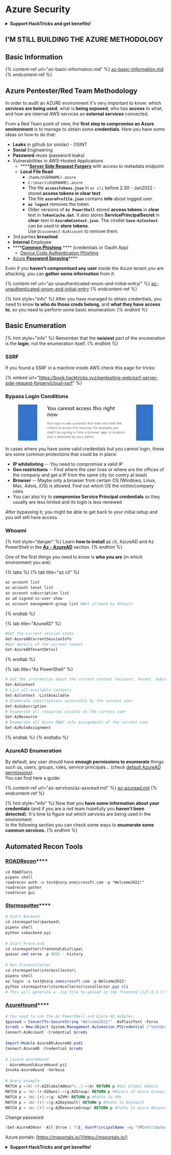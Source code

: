 # Azure Security

<details>

<summary><strong>Support HackTricks and get benefits!</strong></summary>

Do you work in a **cybersecurity company**? Do you want to see your **company advertised in HackTricks**? or do you want to have access the **latest version of the PEASS or download HackTricks in PDF**? Check the [**SUBSCRIPTION PLANS**](https://github.com/sponsors/carlospolop)!

Discover [**The PEASS Family**](https://opensea.io/collection/the-peass-family), our collection of exclusive [**NFTs**](https://opensea.io/collection/the-peass-family)

Get the [**official PEASS & HackTricks swag**](https://peass.creator-spring.com)

**Join the** [**💬**](https://emojipedia.org/speech-balloon/) [**Discord group**](https://discord.gg/hRep4RUj7f) or the [**telegram group**](https://t.me/peass) or **follow** me on **Twitter** [**🐦**](https://github.com/carlospolop/hacktricks/tree/7af18b62b3bdc423e11444677a6a73d4043511e9/\[https:/emojipedia.org/bird/README.md)[**@carlospolopm**](https://twitter.com/carlospolopm)**.**

**Share your hacking tricks submitting PRs to the** [**hacktricks github repo**](https://github.com/carlospolop/hacktricks)**.**

</details>

## I'M STILL BUILDING THE AZURE METHODOLOGY

## Basic Information

{% content-ref url="az-basic-information.md" %}
[az-basic-information.md](az-basic-information.md)
{% endcontent-ref %}

## Azure Pentester/Red Team Methodology

In order to audit an AZURE environment it's very important to know: which **services are being used**, what is **being exposed**, who has **access** to what, and how are internal AWS services an **external services** connected.

From a Red Team point of view, the **first step to compromise an Azure environment** is to manage to obtain some **credentials**. Here you have some ideas on how to do that:

* **Leaks** in github (or similar) - OSINT
* **Social** Engineering
* **Password** reuse (password leaks)
* Vulnerabilities in AWS-Hosted Applications
  * ****[**Server Side Request Forgery**](https://book.hacktricks.xyz/pentesting-web/ssrf-server-side-request-forgery/cloud-ssrf) with access to metadata endpoint
  * **Local File Read**
    * `/home/USERNAME/.azure`
    * `C:\Users\USERNAME\.azure`
    * The file **`accessTokens.json`** in `az cli` before 2.30 - Jan2022 - stored **access tokens in clear text**
    * The file **`azureProfile.json`** contains **info** about logged user.
    * **`az logout`** removes the token.
    * Older versions of **`Az PowerShell`** stored **access tokens** in **clear** text in **`TokenCache.dat`**. It also stores **ServicePrincipalSecret** in **clear**-text in **`AzureRmContext.json`**. The cmdlet **`Save-AzContext`** can be used to **store** **tokens**.\
      Use `Disconnect-AzAccount` to remove them.
* 3rd parties **breached**
* **Internal** Employee
* ****[**Common Phishing**](https://book.hacktricks.xyz/generic-methodologies-and-resources/phishing-methodology) **** (credentials or Oauth App)
  * [Device Code Authentication Phishing](az-unauthenticated-enum-and-initial-entry/az-device-code-authentication-phishing.md)
* [Azure **Password Spraying**](az-unauthenticated-enum-and-initial-entry/az-password-spraying.md)****

Even if you **haven't compromised any user** inside the Azure tenant you are attacking, you can **gather some information** from it:

{% content-ref url="az-unauthenticated-enum-and-initial-entry/" %}
[az-unauthenticated-enum-and-initial-entry](az-unauthenticated-enum-and-initial-entry/)
{% endcontent-ref %}

{% hint style="info" %}
After you have managed to obtain credentials, you need to know **to who do those creds belong**, and **what they have access to**, so you need to perform some basic enumeration:
{% endhint %}

## Basic Enumeration

{% hint style="info" %}
Remember that the **noisiest** part of the enumeration is the **login**, not the enumeration itself.
{% endhint %}

### SSRF

If you found a SSRF in a machine inside AWS check this page for tricks:

{% embed url="https://book.hacktricks.xyz/pentesting-web/ssrf-server-side-request-forgery/cloud-ssrf" %}

### Bypass Login Conditions

<figure><img src="../../.gitbook/assets/image (1).png" alt=""><figcaption></figcaption></figure>

In cases where you have some valid credentials but you cannot login, these are some common protections that could be in place:

* **IP whitelisting** -- You need to compromise a valid IP
* **Geo restrictions** -- Find where the user lives or where are the offices of the company and get a IP from the same city (or contry at least)
* **Browser** -- Maybe only a browser from certain OS (Windows, Linux, Mac, Adois, iOS) is allowed. Find out which OS the victim/company uses.
* You can also try to **compromise Service Principal credentials** as they usually are less limited and  its login is less reviewed

After bypassing it, you might be able to get back to your initial setup and you will still have access.

### Whoami

{% hint style="danger" %}
Learn **how to install** az cli, AzureAD and Az PowerShell in the [**Az - AzureAD**](az-services/az-azuread.md) section.
{% endhint %}

One of the first things you need to know is **who you are** (in which environment you are):

{% tabs %}
{% tab title="az cli" %}
```bash
az account list
az account tenat list
az account subscription list
az ad signed-in-user show
az account management-group list #Not allowed by default
```
{% endtab %}

{% tab title="AzureAD" %}
```powershell
#Get the current session state
Get-AzureADCurrentSessionInfo
#Get details of the current tenant
Get-AzureADTenantDetail
```
{% endtab %}

{% tab title="Az PowerShell" %}
```powershell
# Get the information about the current context (Account, Tenant, Subscription etc.)
Get-AzContext
# List all available contexts
Get-AzContext -ListAvailable
# Enumerate subscriptions accessible by the current user
Get-AzSubscription
# Enumerate all resources visible to the current user
Get-AzResource
# Enumerate all Azure RBAC role assignments of the current user
Get-AzRoleAssignment
```
{% endtab %}
{% endtabs %}

### AzureAD Enumeration

By default, any user should have **enough permissions to enumerate** things such us, users, groups, roles, service principals... (check [default AzureAD permissions](az-basic-information.md#default-user-permissions)).\
You can find here a guide:

{% content-ref url="az-services/az-azuread.md" %}
[az-azuread.md](az-services/az-azuread.md)
{% endcontent-ref %}

{% hint style="info" %}
Now that you **have some information about your credentials** (and if you are a red team hopefully you **haven't been detected**). It's time to figure out which services are being used in the environment.\
In the following section you can check some ways to **enumerate some common services.**
{% endhint %}

## Automated Recon Tools

### [**ROADRecon**](https://github.com/dirkjanm/ROADtools)****

```
cd ROADTools
pipenv shell
roadrecon auth -u test@corp.onmicrosoft.com -p "Welcome2022!"
roadrecon gather
roadrecon gui
```

### [**Stormspotter**](https://github.com/Azure/Stormspotter)****

```powershell
# Start Backend
cd stormspotter\backend\
pipenv shell
python ssbackend.pyz

# Start Front-end
cd stormspotter\frontend\dist\spa\
quasar.cmd serve -p 9091 --history

# Run Stormcollector
cd stormspotter\stormcollector\
pipenv shell
az login -u test@corp.onmicrosoft.com -p Welcome2022!
python stormspotter\stormcollector\sscollector.pyz cli
# This will generate a .zip file to upload in the frontend (127.0.0.1:9091)
```

### [**AzureHound**](https://github.com/BloodHoundAD/AzureHound)****

```powershell
# You need to use the Az PowerShell and Azure AD modules:
$passwd = ConvertTo-SecureString "Welcome2022!" -AsPlainText -Force
$creds = New-Object System.Management.Automation.PSCredential ("test@corp.onmicrosoft.com", $passwd)
Connect-AzAccount -Credential $creds

Import-Module AzureAD\AzureAD.psd1
Connect-AzureAD -Credential $creds

# Launch AzureHound
. AzureHound\AzureHound.ps1
Invoke-AzureHound -Verbose

# Query example
MATCH p =(n)-[r:AZGlobalAdmin*1..]->(m) RETURN p #Get Global Admins
MATCH p = (n)-[r:AZOwns]->(g:AZGroup) RETURN p #Owners of Azure Groups
MATCH p = (n)-[r]->(g: AZVM) RETURN p #Paths to VMs
MATCH p = (n)-[r]->(g:AZKeyVault) RETURN p #Paths to KeyVault
MATCH p = (n)-[r]->(g:AZResourceGroup) RETURN p #Paths to Azure Resource Group
```

















Change password

```powershell
(Get-AzureADUser -All $true | ?{$_.UserPrincipalName -eq "VMContributor41@defcorphq.onmicrosoft.com"}).ObjectId | Set-AzureADUserPassword -Password $password -Verbose
```

Azure portals: [https://msportals.io/](https://msportals.io/)

<details>

<summary><strong>Support HackTricks and get benefits!</strong></summary>

Do you work in a **cybersecurity company**? Do you want to see your **company advertised in HackTricks**? or do you want to have access the **latest version of the PEASS or download HackTricks in PDF**? Check the [**SUBSCRIPTION PLANS**](https://github.com/sponsors/carlospolop)!

Discover [**The PEASS Family**](https://opensea.io/collection/the-peass-family), our collection of exclusive [**NFTs**](https://opensea.io/collection/the-peass-family)

Get the [**official PEASS & HackTricks swag**](https://peass.creator-spring.com)

**Join the** [**💬**](https://emojipedia.org/speech-balloon/) [**Discord group**](https://discord.gg/hRep4RUj7f) or the [**telegram group**](https://t.me/peass) or **follow** me on **Twitter** [**🐦**](https://github.com/carlospolop/hacktricks/tree/7af18b62b3bdc423e11444677a6a73d4043511e9/\[https:/emojipedia.org/bird/README.md)[**@carlospolopm**](https://twitter.com/carlospolopm)**.**

**Share your hacking tricks submitting PRs to the** [**hacktricks github repo**](https://github.com/carlospolop/hacktricks)**.**

</details>
